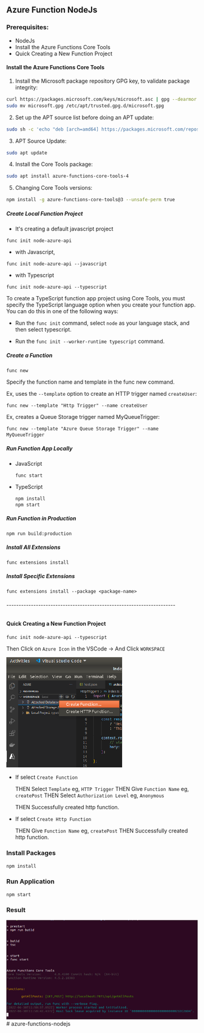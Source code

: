 ## Azure Function NodeJs

### Prerequisites:
- NodeJs
- Install the Azure Functions Core Tools
- Quick Creating a New Function Project

#### Install the Azure Functions Core Tools

1. Install the Microsoft package repository GPG key, to validate package integrity:

```Bash
curl https://packages.microsoft.com/keys/microsoft.asc | gpg --dearmor > microsoft.gpg
sudo mv microsoft.gpg /etc/apt/trusted.gpg.d/microsoft.gpg
```

2. Set up the APT source list before doing an APT update:

```Bash
sudo sh -c 'echo "deb [arch=amd64] https://packages.microsoft.com/repos/microsoft-ubuntu-$(lsb_release -cs)-prod $(lsb_release -cs) main" > /etc/apt/sources.list.d/dotnetdev.list'
```

3. APT Source Update:

```Bash
sudo apt update
```
4. Install the Core Tools package:

```Bash
sudo apt install azure-functions-core-tools-4
```
5. Changing Core Tools versions:

```Bash
npm install -g azure-functions-core-tools@3 --unsafe-perm true
```

##### Create Local Function Project

- It's creating a default javascript project
```
func init node-azure-api
```

- with Javascript,
```
func init node-azure-api --javascript
```

- with Typescript
```
func init node-azure-api --typescript
```

To create a TypeScript function app project using Core Tools, you must specify the TypeScript language option when you create your function app. You can do this in one of the following ways:

- Run the `func init` command, select `node` as your language stack, and then select typescript.

- Run the `func init --worker-runtime typescript` command.

##### Create a Function

```
func new
```

Specify the function name and template in the func new command.

Ex, uses the `--template` option to create an HTTP trigger named `createUser`:

```
func new --template "Http Trigger" --name createUser
```

Ex, creates a Queue Storage trigger named MyQueueTrigger:

```
func new --template "Azure Queue Storage Trigger" --name MyQueueTrigger
```

##### Run Function App Locally

- JavaScript
    ```
   func start
    ```

- TypeScript
    ```
    npm install
    npm start
    ```
##### Run Function in Production

```
npm run build:production
```

##### Install All Extensions

```
func extensions install
```

##### Install Specific Extensions

```
func extensions install --package <package-name>
```
###### ---------------------------------------------------------------------

#### Quick Creating a New Function Project

```
func init node-azure-api --typescript
```

Then Click on `Azure Icon` in the VSCode -> And Click `WORKSPACE`

![Screenshot](/createFunction.png)

- If select `Create Function`

    THEN Select `Template` eg, `HTTP Trigger`
    THEN Give `Function Name` eg, `createPost`
    THEN Select `Authorization Level` eg, `Anonymous`

    THEN Successfully created http function.

- If select `Create Http Function`

    THEN Give `Function Name` eg, `createPost`
    THEN Successfully created http function.

### Install Packages

```
npm install
```

### Run Application

```
npm start
```

### Result

![Screenshot](/result.png)# azure-functions-nodejs
